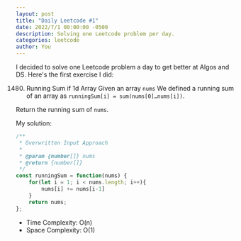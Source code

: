 ```yaml
---
layout: post
title: "Daily Leetcode #1"
date: 2022/7/1 00:00:00 -0500
description: Solving one Leetcode problem per day.
categories: leetcode
author: You
---
```


I decided to solve one Leetcode problem a day to get better at Algos and DS. Here's the first exercise I did:

1480. Running Sum if 1d Array
Given an array `nums` We defined a running sum of an array as `runningSum[i] = sum(nums[0]…nums[i])`.

Return the running sum of `nums`.

My solution:

```js
/** 
 * Overwritten Input Approach
 *
 * @param {number[]} nums
 * @return {number[]}
 */
const runningSum = function(nums) {
    for(let i = 1; i < nums.length; i++){
        nums[i] += nums[i-1] 
    }
    return nums;
};

```

- Time Complexity: O(n)
- Space Complexity: O(1)
